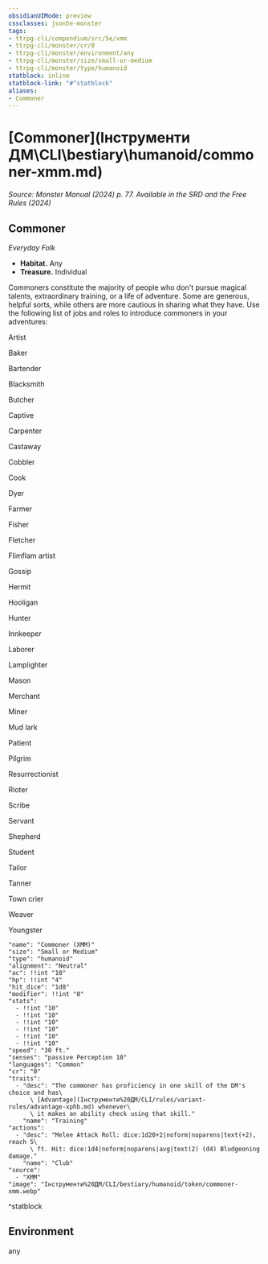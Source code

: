 ```yaml
---
obsidianUIMode: preview
cssclasses: json5e-monster
tags:
- ttrpg-cli/compendium/src/5e/xmm
- ttrpg-cli/monster/cr/0
- ttrpg-cli/monster/environment/any
- ttrpg-cli/monster/size/small-or-medium
- ttrpg-cli/monster/type/humanoid
statblock: inline
statblock-link: "#^statblock"
aliases:
- Commoner
---
```

# [Commoner](Інструменти ДМ\CLI\bestiary\humanoid/commoner-xmm.md)
*Source: Monster Manual (2024) p. 77. Available in the <span title='Systems Reference Document (5.2)'>SRD</span> and the Free Rules (2024)*  

## Commoner

*Everyday Folk*

- **Habitat.** Any  
- **Treasure.** Individual  

Commoners constitute the majority of people who don't pursue magical talents, extraordinary training, or a life of adventure. Some are generous, helpful sorts, while others are more cautious in sharing what they have. Use the following list of jobs and roles to introduce commoners in your adventures:

Artist

Baker

Bartender

Blacksmith

Butcher

Captive

Carpenter

Castaway

Cobbler

Cook

Dyer

Farmer

Fisher

Fletcher

Flimflam artist

Gossip

Hermit

Hooligan

Hunter

Innkeeper

Laborer

Lamplighter

Mason

Merchant

Miner

Mud lark

Patient

Pilgrim

Resurrectionist

Rioter

Scribe

Servant

Shepherd

Student

Tailor

Tanner

Town crier

Weaver

Youngster

```statblock
"name": "Commoner (XMM)"
"size": "Small or Medium"
"type": "humanoid"
"alignment": "Neutral"
"ac": !!int "10"
"hp": !!int "4"
"hit_dice": "1d8"
"modifier": !!int "0"
"stats":
  - !!int "10"
  - !!int "10"
  - !!int "10"
  - !!int "10"
  - !!int "10"
  - !!int "10"
"speed": "30 ft."
"senses": "passive Perception 10"
"languages": "Common"
"cr": "0"
"traits":
  - "desc": "The commoner has proficiency in one skill of the DM's choice and has\
      \ [Advantage](Інструменти%20ДМ/CLI/rules/variant-rules/advantage-xphb.md) whenever\
      \ it makes an ability check using that skill."
    "name": "Training"
"actions":
  - "desc": "Melee Attack Roll: dice:1d20+2|noform|noparens|text(+2), reach 5\
      \ ft. Hit: dice:1d4|noform|noparens|avg|text(2) (d4) Bludgeoning damage."
    "name": "Club"
"source":
  - "XMM"
"image": "Інструменти%20ДМ/CLI/bestiary/humanoid/token/commoner-xmm.webp"
```
^statblock

## Environment

any